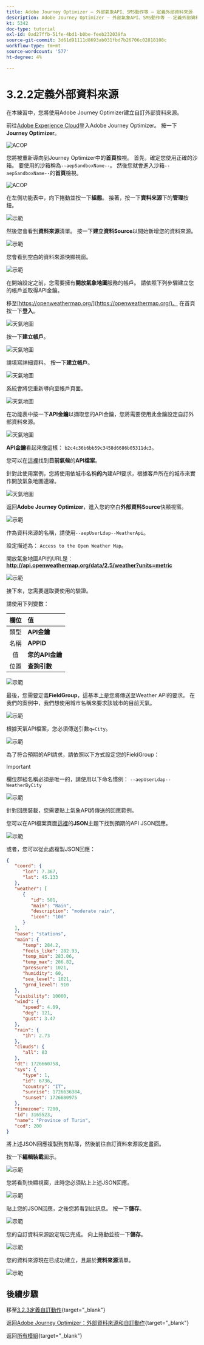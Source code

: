 ```yaml
---
title: Adobe Journey Optimizer — 外部氣象API、SMS動作等 — 定義外部資料來源
description: Adobe Journey Optimizer — 外部氣象API、SMS動作等 — 定義外部資料來源
kt: 5342
doc-type: tutorial
exl-id: 0ad27ffb-51fe-4bd1-b0be-feeb232039fa
source-git-commit: 3d61d91111d8693ab031fbd7b26706c02818108c
workflow-type: tm+mt
source-wordcount: '577'
ht-degree: 4%

---
```


# 3.2.2定義外部資料來源

在本練習中，您將使用Adobe Journey Optimizer建立自訂外部資料來源。

前往[Adobe Experience Cloud](https://experience.adobe.com)登入Adobe Journey Optimizer。 按一下&#x200B;**Journey Optimizer**。

![ACOP](./../../../../modules/delivery-activation/ajo-b2c/ajob2c-1/images/acophome.png)

您將被重新導向到Journey Optimizer中的&#x200B;**首頁**&#x200B;檢視。 首先，確定您使用正確的沙箱。 要使用的沙箱稱為`--aepSandboxName--`。 然後您就會進入沙箱`--aepSandboxName--`的&#x200B;**首頁**&#x200B;檢視。

![ACOP](./../../../../modules/delivery-activation/ajo-b2c/ajob2c-1/images/acoptriglp.png)

在左側功能表中，向下捲動並按一下&#x200B;**組態**。 接著，按一下&#x200B;**資料來源**&#x200B;下的&#x200B;**管理**&#x200B;按鈕。

![示範](./images/menudatasources.png)

然後您會看到&#x200B;**資料來源**&#x200B;清單。
按一下&#x200B;**建立資料Source**&#x200B;以開始新增您的資料來源。

![示範](./images/dshome.png)

您會看到空白的資料來源快顯視窗。

![示範](./images/emptyds.png)

在開始設定之前，您需要擁有&#x200B;**開放氣象地圖**&#x200B;服務的帳戶。 請依照下列步驟建立您的帳戶並取得API金鑰。

移至[https://openweathermap.org/](https://openweathermap.org/)。 在首頁按一下&#x200B;**登入**。

![天氣地圖](./images/owm.png)

按一下&#x200B;**建立帳戶**。

![天氣地圖](./images/owm1.png)

請填寫詳細資料。 按一下&#x200B;**建立帳戶**。

![天氣地圖](./images/owm2.png)

系統會將您重新導向至帳戶頁面。

![天氣地圖](./images/owm4.png)

在功能表中按一下&#x200B;**API金鑰**&#x200B;以擷取您的API金鑰，您將需要使用此金鑰設定自訂外部資料來源。

![天氣地圖](./images/owm5.png)

**API金鑰**&#x200B;看起來像這樣： `b2c4c36b6bb59c3458d6686b05311dc3`。

您可以在[這裡](https://openweathermap.org/current)找到&#x200B;**目前氣候**&#x200B;的&#x200B;**API檔案**。

針對此使用案例，您將使用依城市名稱&#x200B;**的**&#x200B;內建API要求，根據客戶所在的城市來實作開放氣象地圖連線。

![天氣地圖](./images/owm6.png)

返回&#x200B;**Adobe Journey Optimizer**，進入您的空白&#x200B;**外部資料Source**&#x200B;快顯視窗。

![示範](./images/emptyds.png)

作為資料來源的名稱，請使用`--aepUserLdap--WeatherApi`。

設定描述為： `Access to the Open Weather Map`。

開放氣象地圖API的URL是： **http://api.openweathermap.org/data/2.5/weather?units=metric**

![示範](./images/dsname.png)

接下來，您需要選取要使用的驗證。

請使用下列變數：

| 欄位 | 值 |
|:-----------------------:| :-----------------------|
| 類型 | **API金鑰** |
| 名稱 | **APPID** |
| 值 | **您的API金鑰** |
| 位置 | **查詢引數** |

![示範](./images/dsauth.png)

最後，您需要定義&#x200B;**FieldGroup**，這基本上是您將傳送至Weather API的要求。 在我們的案例中，我們想使用城市名稱來要求該城市的目前天氣。

![示範](./images/fg.png)

根據天氣API檔案，您必須傳送引數`q=City`。

![示範](./images/owmapi.png)

為了符合預期的API請求，請依照以下方式設定您的FieldGroup：

>[!IMPORTANT]
>
>欄位群組名稱必須是唯一的，請使用以下命名慣例： `--aepUserLdap--WeatherByCity`

![示範](./images/fg1.png)

針對回應裝載，您需要貼上氣象API將傳送的回應範例。

您可以在API檔案頁面[這裡](https://openweathermap.org/current)的&#x200B;**JSON**&#x200B;主題下找到預期的API JSON回應。

![示範](./images/owmapi1.png)

或者，您可以從此處複製JSON回應：

```json
{
   "coord": {
      "lon": 7.367,
      "lat": 45.133
   },
   "weather": [
      {
         "id": 501,
         "main": "Rain",
         "description": "moderate rain",
         "icon": "10d"
      }
   ],
   "base": "stations",
   "main": {
      "temp": 284.2,
      "feels_like": 282.93,
      "temp_min": 283.06,
      "temp_max": 286.82,
      "pressure": 1021,
      "humidity": 60,
      "sea_level": 1021,
      "grnd_level": 910
   },
   "visibility": 10000,
   "wind": {
      "speed": 4.09,
      "deg": 121,
      "gust": 3.47
   },
   "rain": {
      "1h": 2.73
   },
   "clouds": {
      "all": 83
   },
   "dt": 1726660758,
   "sys": {
      "type": 1,
      "id": 6736,
      "country": "IT",
      "sunrise": 1726636384,
      "sunset": 1726680975
   },
   "timezone": 7200,
   "id": 3165523,
   "name": "Province of Turin",
   "cod": 200
}    
```

將上述JSON回應複製到剪貼簿，然後前往自訂資料來源設定畫面。

按一下&#x200B;**編輯裝載**&#x200B;圖示。

![示範](./images/owmapi2.png)

您將看到快顯視窗，此時您必須貼上上述JSON回應。

![示範](./images/owmapi3.png)

貼上您的JSON回應，之後您將看到此訊息。 按一下&#x200B;**儲存**。

![示範](./images/owmapi4.png)

您的自訂資料來源設定現已完成。 向上捲動並按一下&#x200B;**儲存**。

![示範](./images/dssave.png)

您的資料來源現在已成功建立，且屬於&#x200B;**資料來源**&#x200B;清單。

![示範](./images/dslist.png)

## 後續步驟

移至[3.2.3定義自訂動作](./ex3.md){target="_blank"}

返回[Adobe Journey Optimizer：外部資料來源和自訂動作](journey-orchestration-external-weather-api-sms.md){target="_blank"}

返回[所有模組](./../../../../overview.md){target="_blank"}
